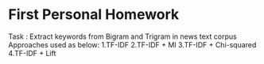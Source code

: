 # First Personal Homework
Task : Extract keywords from Bigram and Trigram in news text corpus
Approaches used as below:
1.TF-IDF
2.TF-IDF + MI
3.TF-IDF + Chi-squared 
4.TF-IDF + Lift
